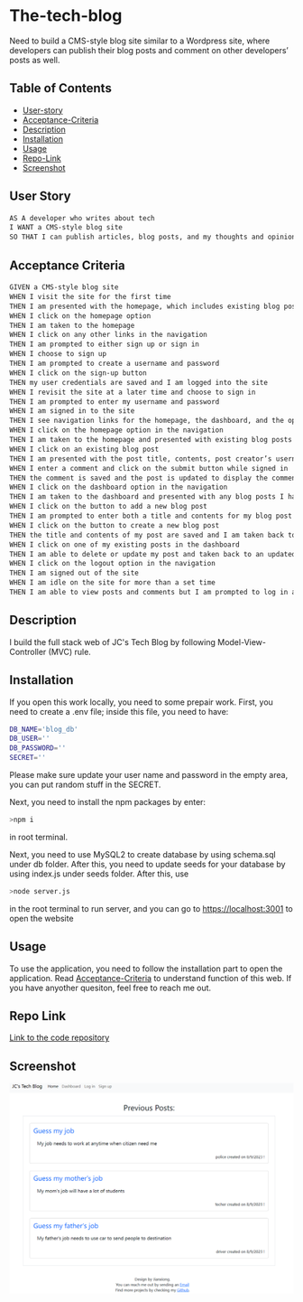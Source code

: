# The-tech-blog

Need to build a CMS-style blog site similar to a Wordpress site, where developers can publish their blog posts and comment on other developers’ posts as well.

## Table of Contents

- [User-story](#user-story)
- [Acceptance-Criteria](#acceptance-criteria)
- [Description](#description)
- [Installation](#installation)
- [Usage](#usage)
- [Repo-Link](#repo-link)
- [Screenshot](#screenshot)

## User Story

```md
AS A developer who writes about tech
I WANT a CMS-style blog site
SO THAT I can publish articles, blog posts, and my thoughts and opinions
```

## Acceptance Criteria

```md
GIVEN a CMS-style blog site
WHEN I visit the site for the first time
THEN I am presented with the homepage, which includes existing blog posts if any have been posted; navigation links for the homepage and the dashboard; and the option to log in
WHEN I click on the homepage option
THEN I am taken to the homepage
WHEN I click on any other links in the navigation
THEN I am prompted to either sign up or sign in
WHEN I choose to sign up
THEN I am prompted to create a username and password
WHEN I click on the sign-up button
THEN my user credentials are saved and I am logged into the site
WHEN I revisit the site at a later time and choose to sign in
THEN I am prompted to enter my username and password
WHEN I am signed in to the site
THEN I see navigation links for the homepage, the dashboard, and the option to log out
WHEN I click on the homepage option in the navigation
THEN I am taken to the homepage and presented with existing blog posts that include the post title and the date created
WHEN I click on an existing blog post
THEN I am presented with the post title, contents, post creator’s username, and date created for that post and have the option to leave a comment
WHEN I enter a comment and click on the submit button while signed in
THEN the comment is saved and the post is updated to display the comment, the comment creator’s username, and the date created
WHEN I click on the dashboard option in the navigation
THEN I am taken to the dashboard and presented with any blog posts I have already created and the option to add a new blog post
WHEN I click on the button to add a new blog post
THEN I am prompted to enter both a title and contents for my blog post
WHEN I click on the button to create a new blog post
THEN the title and contents of my post are saved and I am taken back to an updated dashboard with my new blog post
WHEN I click on one of my existing posts in the dashboard
THEN I am able to delete or update my post and taken back to an updated dashboard
WHEN I click on the logout option in the navigation
THEN I am signed out of the site
WHEN I am idle on the site for more than a set time
THEN I am able to view posts and comments but I am prompted to log in again before I can add, update, or delete posts
```

## Description

I build the full stack web of JC's Tech Blog by following Model-View-Controller (MVC) rule.

## Installation

If you open this work locally, you need to some prepair work. First, you need to create a .env file; inside this file, you need to have:

```bash
DB_NAME='blog_db'
DB_USER=''
DB_PASSWORD=''
SECRET=''
```

Please make sure update your user name and password in the empty area, you can put random stuff in the SECRET.

Next, you need to install the npm packages by enter:

```bash
>npm i
```

in root terminal.

Next, you need to use MySQL2 to create database by using schema.sql under db folder. After this, you need to update seeds for your database by using index.js under seeds folder. After this, use

```bash
>node server.js
```

in the root terminal to run server, and you can go to <https://localhost:3001> to open the website

## Usage

To use the application, you need to follow the installation part to open the application. Read [Acceptance-Criteria](#acceptance-criteria) to understand function of this web. If you have anyother quesiton, feel free to reach me out.

## Repo Link

[Link to the code repository](https://github.com/CQlove/The-tech-blog)

## Screenshot

![Screenshot](./public/screenshot/tech-blog.png)
